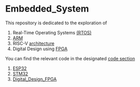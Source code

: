 # Embedded_System
This repository is dedicated to the exploration of 
1. Real-Time Operating Systems [(RTOS)](./books/ARM)
2. [ARM](./books/ARM) 
3. RISC-V [architecture](./books/Computer_Architecture) 
4. Digital Design using [FPGA](./books/FPGA_Digital_Design/)

You can find the relevant code in the designated [code section](./code)
1. [ESP32](./code/ESP32/)
2. [STM32](./code/STM32/)
3. [Digital_Design_FPGA](./code/Verilog_FPGA/)